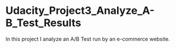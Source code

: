 # Udacity_Project3_Analyze_A-B_Test_Results
In this project I analyze an A/B Test run by an e-commerce website.
